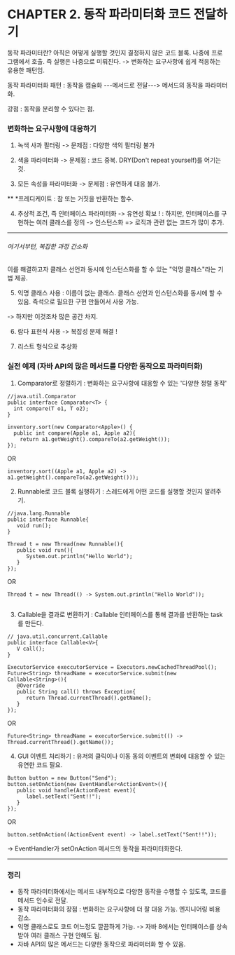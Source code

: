 # CHAPTER 2. 동작 파라미터화 코드 전달하기

동작 파라미터란? 아직은 어떻게 실행할 것인지 결정하지 않은 코드 블록.
나중에 프로그램에서 호출. 즉 실행은 나중으로 미뤄진다.
-> 변화하는 요구사항에 쉽게 적응하는 유용한 패턴임.

동작 파라미터화 패턴 : 동작을 캡슐화  ---메서드로 전달--->  메서드의 동작을 파라미터화.

강점 : 동작을 분리할 수 있다는 점. 


### 변화하는 요구사항에 대응하기
1. 녹색 사과 필터링 -> 문제점 : 다양한 색의 필터링 불가

2. 색을 파라미터화 -> 문제점 : 코드 중복. DRY(Don't repeat yourself)를 어기는 것.

3. 모든 속성을 파라미터화 -> 문제점 : 유연하게 대응 불가.

** *프레디케이트 : 참 또는 거짓을 반환하는 함수.

4. 추상적 조건, 즉 인터페이스 파라미터화 -> 유연성 확보 !
: 하지만, 인터페이스를 구현하는 여러 클래스를 정의 -> 인스턴스화
=> 로직과 관련 없는 코드가 많이 추가.

---
###### 여기서부턴, 복잡한 과정 간소화

이를 해결하고자 클래스 선언과 동시에 인스턴스화를 할 수 있는 "익명 클래스"라는 기법 제공.

5. 익명 클래스 사용
: 이름이 없는 클래스. 클래스 선언과 인스턴스화를 동시에 할 수 있음. 즉석으로 필요한 구현 만들어서 사용 가능.

-> 하지만 이것조차 많은 공간 차지.

6. 람다 표현식 사용
-> 복잡성 문제 해결 !

7. 리스트 형식으로 추상화



### 실전 예제 (자바 API의 많은 메서드를 다양한 동작으로 파라미터화)
1. Comparator로 정렬하기
   : 변화하는 요구사항에 대응할 수 있는 '다양한 정렬 동작'
```
//java.util.Comparator
public interface Comparator<T> {
  int compare(T o1, T o2);
}

inventory.sort(new Comparator<Apple>() {
  public int compare(Apple a1, Apple a2){
    return a1.getWeight().compareTo(a2.getWeight());
});
```
OR 
```
inventory.sort((Apple a1, Apple a2) -> a1.getWeight().compareTo(a2.getWeight()));
``` 
   
2. Runnable로 코드 블록 실행하기
   : 스레드에게 어떤 코드를 실행할 것인지 알려주기.
```
//java.lang.Runnable
public interface Runnable{
   void run();
}

Thread t = new Thread(new Runnable(){
   public void run(){
      System.out.println("Hello World");
   }
});
```
OR
```
Thread t = new Thread(() -> System.out.println("Hello World"));


```
   
3. Callable을 결과로 변환하기
   : Callable 인터페이스를 통해 결과를 반환하는 task를 만든다.
```
// java.util.concurrent.Callable
public interface Callable<V>{
   V call();
}

ExecutorService execcutorService = Executors.newCachedThreadPool();
Future<String> threadName = executorService.submit(new Callable<String>(){
   @Override
   public String call() throws Exception{
      return Thread.currentThread().getName();
   }
});
```
OR
```
Future<String> threadName = executorService.submit(() -> Thread.currentThread().getName());
```

4. GUI 이벤트 처리하기
   : 유저의 클릭이나 이동 동의 이벤트의 변화에 대응할 수 있는 유연한 코드 필요.
```
Button button = new Button("Send");
button.setOnAction(new EventHandler<ActionEvent>(){
   public void handle(ActionEvent event){
      label.setText("Sent!!");
   }
});
```
OR
```
button.setOnAction((ActionEvent event) -> label.setText("Sent!!"));
```
-> EventHandler가 setOnAction 메서드의 동작을 파라미터화한다.


---
### 정리
- 동작 파라미터화에서는 메서드 내부적으로 다양한 동작을 수행할 수 있도록, 코드를 메서드 인수로 전달.
- 동작 파라미터화의 장점 : 변화하는 요구사항에 더 잘 대응 가능. 엔지니어링 비용 감소.
- 익명 클래스로도 코드 어느정도 깔끔하게 가능. -> 자바 8에서는 인터페이스를 상속받아 여러 클래스 구현 안해도 됨.
- 자바 API의 많은 메서드는 다양한 동작으로 파라미터화 할 수 있음.



